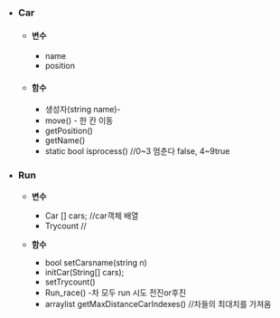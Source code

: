 - ### Car

  - #### **변수**

    - name
    - position

  - #### **함수**

    - 생성자(string name)- 
    - move() - 한 칸 이동 
    - getPosition()
    - getName()
    - static bool isprocess() //0~3 멈춘다 false, 4~9true

- ### Run

  - **변수**

    - Car [] cars; //car객체 배열
    - Trycount  //

  - **함수**

    - bool setCarsname(string n)
    - initCar(String[] cars);
    - setTrycount()
    - Run_race() -차 모두 run 시도 전진or후진
    - arraylist getMaxDistanceCarIndexes() //차들의 최대치를 가져옴

    